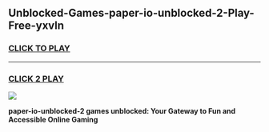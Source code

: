 
## Unblocked-Games-paper-io-unblocked-2-Play-Free-yxvln
<h3>
<a href="https://premium76.site?title=paper-io-unblocked-2&ref=20M">CLICK TO PLAY</a></h3>
<hr>

<h3>
<a href="https://premium76.site?title=paper-io-unblocked-2&ref=20M">CLICK 2 PLAY</a>
  
</h3>

<a href="https://premium76.site?title=paper-io-unblocked-2&ref=19M"><img src="https://clearcache.store/games.png"></a>


**paper-io-unblocked-2 games unblocked: Your Gateway to Fun and Accessible Online Gaming**
